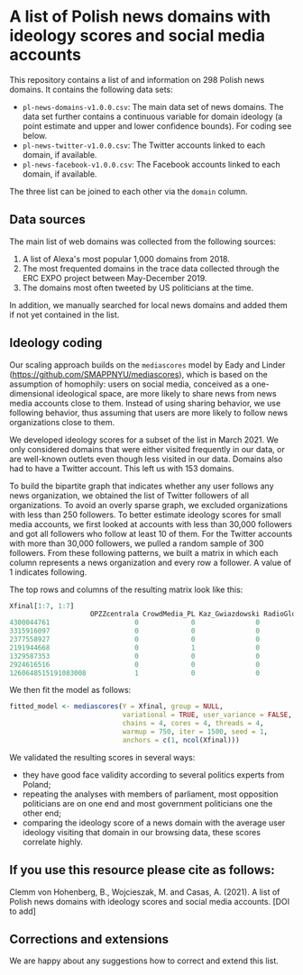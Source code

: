 # A list of Polish news domains with ideology scores and social media accounts

This repository contains a list of and information on 298 Polish news domains. It contains the following data sets:

- `pl-news-domains-v1.0.0.csv`: The main data set of news domains. The data set further contains a continuous variable for domain ideology (a point estimate and upper and lower confidence bounds). For coding see below.
- `pl-news-twitter-v1.0.0.csv`: The Twitter accounts linked to each domain, if available. 
- `pl-news-facebook-v1.0.0.csv`: The Facebook accounts linked to each domain, if available.

The three list can be joined to each other via the `domain` column.

## Data sources

The main list of web domains was collected from the following sources:

1. A list of Alexa's most popular 1,000 domains from 2018.
2. The most frequented domains in the trace data collected through the ERC EXPO project between May-December 2019.
3. The domains most often tweeted by US politicians at the time.

In addition, we manually searched for local news domains and added them if not yet contained in the list.

## Ideology coding

Our scaling approach builds on the `mediascores` model by Eady and Linder (https://github.com/SMAPPNYU/mediascores), which is based on the assumption of homophily: users on social media, conceived as a one-dimensional ideological space, are more likely to share news from news media accounts close to them. Instead of using sharing behavior, we use following behavior, thus assuming that users are more likely to follow news organizations close to them. 

We developed ideology scores for a subset of the list in March 2021. We only considered domains that were either visited frequently in our data, or are well-known outlets even though less visited in our data. Domains also had to have a Twitter account. This left us with 153 domains. 

To build the bipartite graph that indicates whether any user follows any news organization, we obtained the list of Twitter followers of all organizations. To avoid an overly sparse graph, we excluded organizations with less than 250 followers. To better estimate ideology scores for small media accounts, we first looked at accounts with less than 30,000 followers and got all followers who follow at least 10 of them. For the Twitter accounts with more than 30,000 followers, we pulled a random sample of 300 followers. From these following patterns, we built a matrix in which each column represents a news organization and every row a follower. A value of 1 indicates following.

The top rows and columns of the resulting matrix look like this:

```r
Xfinal[1:7, 1:7]
                    OPZZcentrala CrowdMedia_PL Kaz_Gwiazdowski RadioGlos ForbesPolska piechotapl SawickiMarek
4300044761                     0             0               0         0            0          0            0
3315916097                     0             0               0         0            0          0            0
2377558927                     0             0               0         0            0          0            1
2191944668                     0             1               0         0            0          0            0
1329587353                     0             0               0         0            0          0            0
2924616516                     0             0               0         0            1          0            1
1260648515191083008            1             0               0         1            0          0            1
``` 

We then fit the model as follows:

```r
fitted_model <- mediascores(Y = Xfinal, group = NULL,
                            variational = TRUE, user_variance = FALSE,
                            chains = 4, cores = 4, threads = 4,
                            warmup = 750, iter = 1500, seed = 1,
                            anchors = c(1, ncol(Xfinal)))
```

We validated the resulting scores in several ways: 
- they have good face validity according to several politics experts from Poland;
- repeating the analyses with members of parliament, most opposition politicians are on one end and most government politicians one the other end;
- comparing the ideology score of a news domain with the average user ideology visiting that domain in our browsing data, these scores correlate highly.

## If you use this resource please cite as follows:

Clemm von Hohenberg, B., Wojcieszak, M. and Casas, A. (2021). A list of Polish news domains with ideology scores and social media accounts. [DOI to add]

## Corrections and extensions

We are happy about any suggestions how to correct and extend this list.
